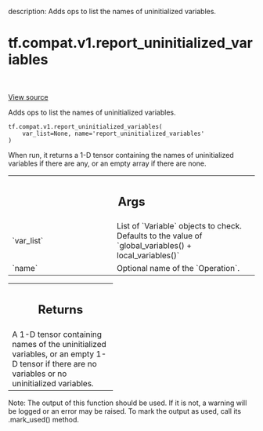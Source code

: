 description: Adds ops to list the names of uninitialized variables.

<div itemscope itemtype="http://developers.google.com/ReferenceObject">
<meta itemprop="name" content="tf.compat.v1.report_uninitialized_variables" />
<meta itemprop="path" content="Stable" />
</div>

# tf.compat.v1.report_uninitialized_variables

<!-- Insert buttons and diff -->

<table class="tfo-notebook-buttons tfo-api nocontent" align="left">

</table>

<a target="_blank" href="/code/stable/tensorflow/python/ops/variables.py">View source</a>



Adds ops to list the names of uninitialized variables.

<pre class="devsite-click-to-copy prettyprint lang-py tfo-signature-link">
<code>tf.compat.v1.report_uninitialized_variables(
    var_list=None, name=&#x27;report_uninitialized_variables&#x27;
)
</code></pre>



<!-- Placeholder for "Used in" -->

When run, it returns a 1-D tensor containing the names of uninitialized
variables if there are any, or an empty array if there are none.

<!-- Tabular view -->
 <table class="responsive fixed orange">
<colgroup><col width="214px"><col></colgroup>
<tr><th colspan="2"><h2 class="add-link">Args</h2></th></tr>

<tr>
<td>
`var_list`
</td>
<td>
List of `Variable` objects to check. Defaults to the value of
`global_variables() + local_variables()`
</td>
</tr><tr>
<td>
`name`
</td>
<td>
Optional name of the `Operation`.
</td>
</tr>
</table>



<!-- Tabular view -->
 <table class="responsive fixed orange">
<colgroup><col width="214px"><col></colgroup>
<tr><th colspan="2"><h2 class="add-link">Returns</h2></th></tr>
<tr class="alt">
<td colspan="2">
A 1-D tensor containing names of the uninitialized variables, or an empty
1-D tensor if there are no variables or no uninitialized variables.
</td>
</tr>

</table>


Note: The output of this function should be used. If it is not, a warning will be logged or an error may be raised. To mark the output as used, call its .mark_used() method.